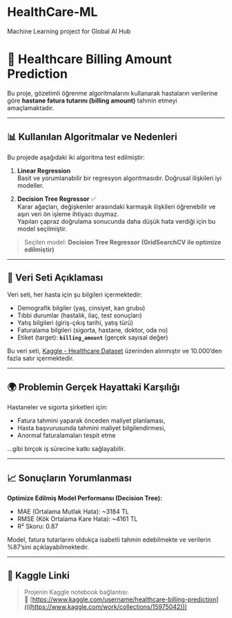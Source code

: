 # HealthCare-ML
Machine Learning project for Global AI Hub

# 🏥 Healthcare Billing Amount Prediction

Bu proje, gözetimli öğrenme algoritmalarını kullanarak hastaların verilerine göre **hastane fatura tutarını (billing amount)** tahmin etmeyi amaçlamaktadır.

---

## 📊 Kullanılan Algoritmalar ve Nedenleri

Bu projede aşağıdaki iki algoritma test edilmiştir:

1. **Linear Regression**  
   Basit ve yorumlanabilir bir regresyon algoritmasıdır. Doğrusal ilişkileri iyi modeller.

2. **Decision Tree Regressor** ✅  
   Karar ağaçları, değişkenler arasındaki karmaşık ilişkileri öğrenebilir ve aşırı veri ön işleme ihtiyacı duymaz.  
   Yapılan çapraz doğrulama sonucunda daha düşük hata verdiği için bu model seçilmiştir.

> Seçilen model: **Decision Tree Regressor (GridSearchCV ile optimize edilmiştir)**

---

## 📁 Veri Seti Açıklaması

Veri seti, her hasta için şu bilgileri içermektedir:

- Demografik bilgiler (yaş, cinsiyet, kan grubu)
- Tıbbi durumlar (hastalık, ilaç, test sonuçları)
- Yatış bilgileri (giriş-çıkış tarihi, yatış türü)
- Faturalama bilgileri (sigorta, hastane, doktor, oda no)
- Etiket (target): **`billing_amount`** (gerçek sayısal değer)

Bu veri seti, [Kaggle - Healthcare Dataset](https://www.kaggle.com/datasets/prasad22/healthcare-dataset) üzerinden alınmıştır ve 10.000’den fazla satır içermektedir.

---

## 🌍 Problemin Gerçek Hayattaki Karşılığı

Hastaneler ve sigorta şirketleri için:
- Fatura tahmini yaparak önceden maliyet planlaması,
- Hasta başvurusunda tahmini maliyet bilgilendirmesi,
- Anormal faturalamaları tespit etme

...gibi birçok iş sürecine katkı sağlayabilir.

---

## 📈 Sonuçların Yorumlanması

**Optimize Edilmiş Model Performansı (Decision Tree):**

- MAE (Ortalama Mutlak Hata): ~3184 TL  
- RMSE (Kök Ortalama Kare Hata): ~4161 TL  
- R² Skoru: 0.87

Model, fatura tutarlarını oldukça isabetli tahmin edebilmekte ve verilerin %87’sini açıklayabilmektedir.

---

## 🔗 Kaggle Linki

> Projenin Kaggle notebook bağlantısı:  
> 📎 [https://www.kaggle.com/username/healthcare-billing-prediction](((https://www.kaggle.com/work/collections/15975042)))

